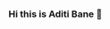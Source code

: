 ### Hi this is Aditi Bane 👋

<!--
**aditibane/aditibane** is a ✨ _special_ ✨ repository because its `README.md` (this file) appears on your GitHub profile.

I'm a AI enthusiast looking to solve real world problems. My areas of interests are AI, NN, ML/DL.
I have a passion for learning something new and helping others as publicly as possible. Feel free to reach out to me.

- ⚡ "Learning never exhausts the mind" - Leonardo Da Vinci
- 🔭 I’m currently working on ML/DL Projects
- 🌱 I’m currently learning AI and Neural Networks
- 👯 I’m looking to collaborate on ...
- 🤔 I’m looking for help with ...
- 💬 Ask me about anything. I'm happy to help
- 📫 How to reach me: aditibane555@gmail.com
- 😄 Fun fact: I know all the memes.
